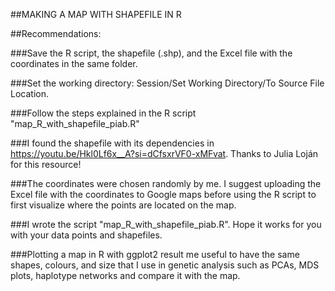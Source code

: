 ##MAKING A MAP WITH SHAPEFILE IN R


##Recommendations: 

###Save the R script, the shapefile (.shp), and the Excel file with the coordinates in the same folder. 

###Set the working directory: Session/Set Working Directory/To Source File Location.

###Follow the steps explained in the R script "map_R_with_shapefile_piab.R"

###I found the shapefile with its dependencies in https://youtu.be/Hkl0Lf6x__A?si=dCfsxrVF0-xMFvat. Thanks to Julia Loján for this resource!

###The coordinates were chosen randomly by me. I suggest uploading the Excel file with the coordinates to Google maps before using the R script to first visualize where the points are located on the map.

###I wrote the script "map_R_with_shapefile_piab.R". Hope it works for you with your data points and shapefiles. 

###Plotting a map in R with ggplot2 result me useful to have the same shapes, colours, and size that I use in genetic analysis such as PCAs, MDS plots, haplotype networks and compare it with the map. 
